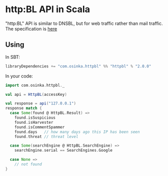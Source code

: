 # http:BL API in Scala

"http:BL" API is similar to DNSBL, but for web traffic rather than mail traffic. The specification is [here](http://www.projecthoneypot.org/httpbl_api.php)

## Using

In SBT:

```scala
libraryDependencies += "com.osinka.httpbl" %% "httpbl" % "2.0.0"
```

In your code:

```scala
import com.osinka.httpbl._

val api = HttpBL(accessKey)

val response = api("127.0.0.1")
response match {
  case Some(found @ HttpBL.Result) =>
    found.isSuspicious
    found.isHarvester
    found.isCommentSpammer
    found.days   // how many days ago this IP has been seen
    found.threat // threat level

  case Some(searchEngine @ HttpBL.SearchEngine) =>
    searchEngine.serial == SearchEngines.Google

  case None =>
    // not found
}
```
